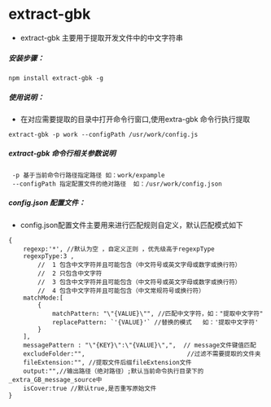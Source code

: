 # extract-gbk
* extract-gbk 主要用于提取开发文件中的中文字符串


##### **安装步骤：**
````
npm install extract-gbk -g
````
##### **使用说明：**
* 在对应需要提取的目录中打开命令行窗口,使用extra-gbk 命令行执行提取
```
extract-gbk -p work --configPath /usr/work/config.js
```

##### **extract-gbk 命令行相关参数说明**
```
 -p 基于当前命令行路径指定路径 如：work/expample
 --configPath 指定配置文件的绝对路径  如：/usr/work/config.json
```

##### **config.json 配置文件：**
* config.json配置文件主要用来进行匹配规则自定义，默认匹配模式如下
```
{
    regexp:'*', //默认为空 ，自定义正则 ，优先级高于regexpType
    regexpType:3 ,
        //  1 包含中文字符并且可能包含（中文符号或英文字母或数字或换行符）
        //  2 只包含中文字符
        //  3 包含中文字符并且可能包含（中文符号或英文字母或数字或换行符）
        //  4 包含中文字符并且可能包含（中文常规符号或换行符）
    matchMode:[
        {
            matchPattern: "\"{VALUE}\"", //匹配中文字符，如："提取中文字符"
            replacePattern: `'{VALUE}'` //替换的模式   如：'提取中文字符'
        }
    ],
    messagePattern : "\"{KEY}\":\"{VALUE}\",",  // message文件键值匹配
    excludeFolder:"",                            //过滤不需要提取的文件夹
    fileExtension:"", //提取文件后缀fileExtension文件
    output:"",//输出路径（绝对路径）;默认当前命令执行目录下的_extra_GB_message_source中
    isCover:true //默认true,是否重写原始文件
}
```

